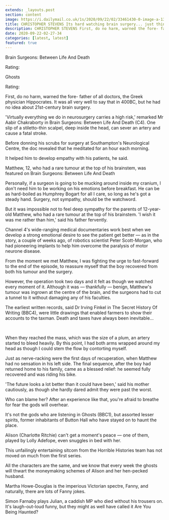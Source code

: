 ```yaml
---
extends: _layouts.post
section: content
image: https://i.dailymail.co.uk/1s/2020/09/22/02/33461430-0-image-a-13_1600737246482.jpg 
title: CHRISTOPHER STEVENS Its hard watching brain surgery... just think what its like to do it 
description: CHRISTOPHER STEVENS First, do no harm, warned the fore- father of all doctors, the Greek physician Hippocrates. It was all very well to say that in 400BC... 
date: 2020-09-22-02-27-34 
categories: [latest, latest] 
featured: true 
--- 
```

Brain Surgeons: Between Life And Death

Rating: 

Ghosts

Rating: 

First, do no harm, warned the fore- father of all doctors, the Greek physician Hippocrates. It was all very well to say that in 400BC, but he had no idea about 21st-century brain surgery.

'Virtually everything we do in neurosurgery carries a high risk,' remarked Mr Aabir Chakraborty in Brain Surgeons: Between Life And Death (C4). One slip of a stiletto-thin scalpel, deep inside the head, can sever an artery and cause a fatal stroke.

Before donning his scrubs for surgery at Southampton's Neurological Centre, the doc revealed that he meditated for an hour each morning. 

It helped him to develop empathy with his patients, he said.

Matthew, 12, who had a rare tumour at the top of his brainstem, was featured on Brain Surgeons: Between Life And Death

Personally, if a surgeon is going to be mucking around inside my cranium, I don't need him to be working on his emotions before breakfast. He can be as hard-boiled as Humphrey Bogart for all I care, so long as he's got a steady hand. Surgery, not sympathy, should be the watchword.

But it was impossible not to feel deep sympathy for the parents of 12-year-old Matthew, who had a rare tumour at the top of his brainstem. 'I wish it was me rather than him,' said his father fervently.

Channel 4's wide-ranging medical documentaries work best when we develop a strong emotional desire to see the patient get better — as in the story, a couple of weeks ago, of robotics scientist Peter Scott-Morgan, who had pioneering implants to help him overcome the paralysis of motor neurone disease.

From the moment we met Matthew, I was fighting the urge to fast-forward to the end of the episode, to reassure myself that the boy recovered from both his tumour and the surgery.

However, the operation took two days and it felt as though we watched every moment of it. Although it was — thankfully — benign, Matthew's tumour was ingrown at the centre of the brain, and the surgeons had to cut a tunnel to it without damaging any of his faculties.

The earliest written records, said Dr Irving Finkel in The Secret History Of Writing (BBC4), were little drawings that enabled farmers to show their accounts to the taxman. Death and taxes have always been inevitable...

 

When they reached the mass, which was the size of a plum, an artery started to bleed heavily. By this point, I had both arms wrapped around my head as though I could stem the flow by contorting myself.

Just as nerve-racking were the first days of recuperation, when Matthew had no sensation in his left side. The final sequence, after the boy had returned home to his family, came as a blessed relief: he seemed fully recovered and was riding his bike.

'The future looks a lot better than it could have been,' said his mother cautiously, as though she hardly dared admit they were past the worst. 

Who can blame her? After an experience like that, you're afraid to breathe for fear the gods will overhear.

It's not the gods who are listening in Ghosts (BBC1), but assorted lesser spirits, former inhabitants of Button Hall who have stayed on to haunt the place. 

Alison (Charlotte Ritchie) can't get a moment's peace — one of them, played by Lolly Adefope, even snuggles in bed with her.

This unfailingly entertaining sitcom from the Horrible Histories team has not moved on much from the first series. 

All the characters are the same, and we know that every week the ghosts will thwart the moneymaking schemes of Alison and her hen-pecked husband.

Martha Howe-Douglas is the imperious Victorian spectre, Fanny, and naturally, there are lots of Fanny jokes. 

Simon Farnaby plays Julian, a caddish MP who died without his trousers on. It's laugh-out-loud funny, but they might as well have called it Are You Being Haunted?

